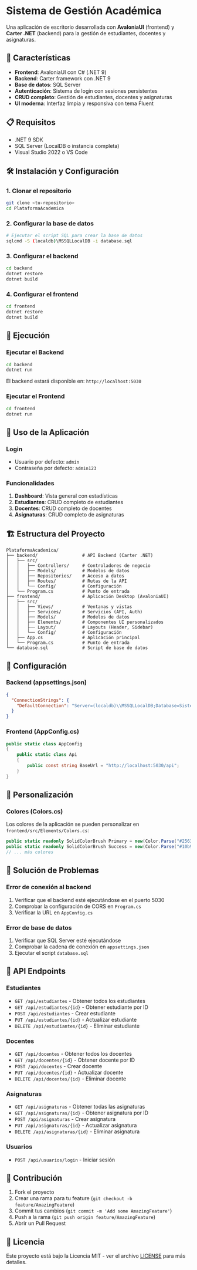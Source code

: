 # Sistema de Gestión Académica

Una aplicación de escritorio desarrollada con **AvaloniaUI** (frontend) y **Carter .NET** (backend) para la gestión de estudiantes, docentes y asignaturas.

## 🚀 Características

- **Frontend**: AvaloniaUI con C# (.NET 9)
- **Backend**: Carter framework con .NET 9
- **Base de datos**: SQL Server
- **Autenticación**: Sistema de login con sesiones persistentes
- **CRUD completo**: Gestión de estudiantes, docentes y asignaturas
- **UI moderna**: Interfaz limpia y responsiva con tema Fluent

## 📋 Requisitos

- .NET 9 SDK
- SQL Server (LocalDB o instancia completa)
- Visual Studio 2022 o VS Code

## 🛠️ Instalación y Configuración

### 1. Clonar el repositorio
```bash
git clone <tu-repositorio>
cd PlataformaAcademica
```

### 2. Configurar la base de datos
```bash
# Ejecutar el script SQL para crear la base de datos
sqlcmd -S (localdb)\MSSQLLocalDB -i database.sql
```

### 3. Configurar el backend
```bash
cd backend
dotnet restore
dotnet build
```

### 4. Configurar el frontend
```bash
cd frontend
dotnet restore
dotnet build
```

## 🚀 Ejecución

### Ejecutar el Backend
```bash
cd backend
dotnet run
```
El backend estará disponible en: `http://localhost:5030`

### Ejecutar el Frontend
```bash
cd frontend
dotnet run
```

## 📱 Uso de la Aplicación

### Login
- Usuario por defecto: `admin`
- Contraseña por defecto: `admin123`

### Funcionalidades
1. **Dashboard**: Vista general con estadísticas
2. **Estudiantes**: CRUD completo de estudiantes
3. **Docentes**: CRUD completo de docentes  
4. **Asignaturas**: CRUD completo de asignaturas

## 🏗️ Estructura del Proyecto

```
PlataformaAcademica/
├── backend/                 # API Backend (Carter .NET)
│   ├── src/
│   │   ├── Controllers/     # Controladores de negocio
│   │   ├── Models/          # Modelos de datos
│   │   ├── Repositories/    # Acceso a datos
│   │   ├── Routes/          # Rutas de la API
│   │   └── Config/          # Configuración
│   └── Program.cs           # Punto de entrada
├── frontend/                # Aplicación Desktop (AvaloniaUI)
│   ├── src/
│   │   ├── Views/           # Ventanas y vistas
│   │   ├── Services/        # Servicios (API, Auth)
│   │   ├── Models/          # Modelos de datos
│   │   ├── Elements/        # Componentes UI personalizados
│   │   ├── Layout/          # Layouts (Header, Sidebar)
│   │   └── Config/          # Configuración
│   ├── App.cs               # Aplicación principal
│   └── Program.cs           # Punto de entrada
└── database.sql             # Script de base de datos
```

## 🔧 Configuración

### Backend (appsettings.json)
```json
{
  "ConnectionStrings": {
    "DefaultConnection": "Server=(localdb)\\MSSQLLocalDB;Database=SistemaAcademico;Trusted_Connection=true;"
  }
}
```

### Frontend (AppConfig.cs)
```csharp
public static class AppConfig
{
    public static class Api
    {
        public const string BaseUrl = "http://localhost:5030/api";
    }
}
```

## 🎨 Personalización

### Colores (Colors.cs)
Los colores de la aplicación se pueden personalizar en `frontend/src/Elements/Colors.cs`:

```csharp
public static readonly SolidColorBrush Primary = new(Color.Parse("#2563eb"));
public static readonly SolidColorBrush Success = new(Color.Parse("#10b981"));
// ... más colores
```

## 🐛 Solución de Problemas

### Error de conexión al backend
1. Verificar que el backend esté ejecutándose en el puerto 5030
2. Comprobar la configuración de CORS en `Program.cs`
3. Verificar la URL en `AppConfig.cs`

### Error de base de datos
1. Verificar que SQL Server esté ejecutándose
2. Comprobar la cadena de conexión en `appsettings.json`
3. Ejecutar el script `database.sql`

## 📝 API Endpoints

### Estudiantes
- `GET /api/estudiantes` - Obtener todos los estudiantes
- `GET /api/estudiantes/{id}` - Obtener estudiante por ID
- `POST /api/estudiantes` - Crear estudiante
- `PUT /api/estudiantes/{id}` - Actualizar estudiante
- `DELETE /api/estudiantes/{id}` - Eliminar estudiante

### Docentes
- `GET /api/docentes` - Obtener todos los docentes
- `GET /api/docentes/{id}` - Obtener docente por ID
- `POST /api/docentes` - Crear docente
- `PUT /api/docentes/{id}` - Actualizar docente
- `DELETE /api/docentes/{id}` - Eliminar docente

### Asignaturas
- `GET /api/asignaturas` - Obtener todas las asignaturas
- `GET /api/asignaturas/{id}` - Obtener asignatura por ID
- `POST /api/asignaturas` - Crear asignatura
- `PUT /api/asignaturas/{id}` - Actualizar asignatura
- `DELETE /api/asignaturas/{id}` - Eliminar asignatura

### Usuarios
- `POST /api/usuarios/login` - Iniciar sesión

## 🤝 Contribución

1. Fork el proyecto
2. Crear una rama para tu feature (`git checkout -b feature/AmazingFeature`)
3. Commit tus cambios (`git commit -m 'Add some AmazingFeature'`)
4. Push a la rama (`git push origin feature/AmazingFeature`)
5. Abrir un Pull Request

## 📄 Licencia

Este proyecto está bajo la Licencia MIT - ver el archivo [LICENSE](LICENSE) para más detalles.